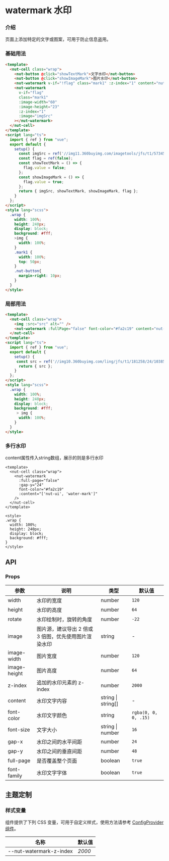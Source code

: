 # watermark 水印

### 介绍

页面上添加特定的文字或图案，可用于防止信息盗用。

### 基础用法

```html
<template>
  <nut-cell class="wrap">
    <nut-button @click="showTextMark">文字水印</nut-button>
    <nut-button @click="showImageMark">图片水印</nut-button>
    <nut-watermark v-if="!flag" class="mark1" :z-index="1" content="nut-ui-water-mark"></nut-watermark>
    <nut-watermark
      v-if="flag"
      class="mark1"
      :image-width="60"
      :image-height="23"
      :z-index="1"
      :image="imgSrc"
    ></nut-watermark>
  </nut-cell>
</template>
<script lang="ts">
  import { ref } from "vue";
  export default {
    setup() {
      const imgSrc = ref('//img11.360buyimg.com/imagetools/jfs/t1/57345/6/20069/8019/62b995cdEd96fef03/51d3302dfeccd1d2.png');
      const flag = ref(false);
      const showTextMark = () => {
        flag.value = false;
      };
      const showImageMark = () => {
        flag.value = true;
      };
      return { imgSrc, showTextMark, showImageMark, flag };
    }
  };
</script>
<style lang="scss">
  .wrap {
    width: 100%;
    height: 240px;
    display: block;
    background: #fff;
    >img {
      width: 100%;
    }
    .mark1 {
      width: 100%;
      top: 50px;
    }
    .nut-button{
      margin-right: 10px;
    }
  }
</style>
```

### 局部用法

```html
<template>
  <nut-cell class="wrap">
    <img :src="src" alt="" />
    <nut-watermark :fullPage="false" font-color="#fa2c19" content="nut-ui"></nut-watermark>
  </nut-cell>
</template>
<script lang="ts">
  import { ref } from "vue";
  export default {
    setup() {
     const src = ref('//img10.360buyimg.com/ling/jfs/t1/181258/24/10385/53029/60d04978Ef21f2d42/92baeb21f907cd24.jpg');
      return { src };
    }
  };
</script>
<style lang="scss">
  .wrap {
    width: 100%;
    height: 240px;
    display: block;
    background: #fff;
     > img {
      width: 100%;
    }
  }
</style>
```

### 多行水印

content属性传入string数组，展示的则是多行水印

```vue
<template>
  <nut-cell class="wrap">
    <nut-watermark
      :full-page="false"
      :gap-y="24"
      font-color="#fa2c19"
      :content="['nut-ui', 'water-mark']"
    />
  </nut-cell>
</template>

<style>
.wrap {
  width: 100%;
  height: 240px;
  display: block;
  background: #fff;
}
</style>
```

## API

### Props

| 参数         | 说明                                                 | 类型               | 默认值               |
| ------------ | ---------------------------------------------------- | ------------------ | -------------------- |
| width        | 水印的宽度                                           | number             | `120`                |
| height       | 水印的高度                                           | number             | `64`                 |
| rotate       | 水印绘制时，旋转的角度                               | number             | `-22`                |
| image        | 图片源，建议导出 2 倍或 3 倍图，优先使用图片渲染水印 | string             | -                    |
| image-width  | 图片宽度                                             | number             | `120`                |
| image-height | 图片高度                                             | number             | `64`                 |
| z-index      | 追加的水印元素的 z-index                             | number             | `2000`               |
| content      | 水印文字内容                                         | string \| string[] | -                    |
| font-color   | 水印文字颜色                                         | string             | `rgba(0, 0, 0, .15)` |
| font-size    | 文字大小                                             | string \| number   | `16`                 |
| gap-x        | 水印之间的水平间距                                   | number             | `24`                 |
| gap-y        | 水印之间的垂直间距                                   | number             | `48`                 |
| full-page    | 是否覆盖整个页面                                     | boolean            | `true`               |
| font-family  | 水印文字字体                                         | boolean            | `true`               |

## 主题定制

### 样式变量

组件提供了下列 CSS 变量，可用于自定义样式，使用方法请参考 [ConfigProvider 组件](/components/basic/configprovider)。

| 名称                    | 默认值 |
| ----------------------- | ------ |
| --nut-watermark-z-index | _2000_ |
